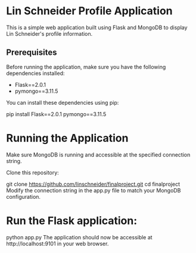 # Lin Schneider Profile Application

This is a simple web application built using Flask and MongoDB to display Lin Schneider's profile information.

## Prerequisites

Before running the application, make sure you have the following dependencies installed:

- Flask==2.0.1
- pymongo==3.11.5

You can install these dependencies using pip:

pip install Flask==2.0.1 pymongo==3.11.5

# Running the Application
Make sure MongoDB is running and accessible at the specified connection string.

Clone this repository:

git clone https://github.com/linschneider/finalproject.git
cd finalproject
Modify the connection string in the app.py file to match your MongoDB configuration.

# Run the Flask application:
python app.py
The application should now be accessible at http://localhost:9101 in your web browser.

